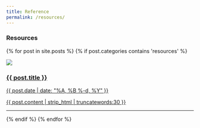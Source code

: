```yaml
---
title: Reference
permalink: /resources/
---
```


### **Resources**

<div class="content list">
  {% for post in site.posts %}
    {% if post.categories contains 'resources' %}
      <div class="list-item">
        <p class="list-post-title">
          <a href="{{post.url | prepend: site.baseurl }}">
              <div class="row">
                  <div class="col-sm-4">
                      <img src="/{% if post.header-img %}{{ post.header-img }}{% else %}{{ site.header-img }}{% endif %}">
                  </div>
                  <div class="col-sm-8">
                      <h3 class="post-title">
                          {{ post.title }}
                      </h3>
                      <p class="list-post-title">
                        {{ post.date | date: "%A, %B %-d, %Y" }}
                      </p>
                      <p class="list-detail" >
                        {{ post.content | strip_html | truncatewords:30 }}
                      </p>
                  </div>
              </div>
              <hr/>
          </a>
        </p>
      </div>
    {% endif %}
  {% endfor %}
</div>
